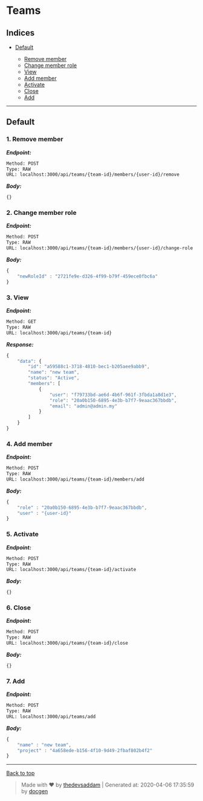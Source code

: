 
# Teams



## Indices

* [Default](#default)

  * [Remove member](#1-remove-member)
  * [Change member role](#2-change-member-role)
  * [View](#3-view)
  * [Add member](#4-add-member)
  * [Activate](#5-activate)
  * [Close](#6-close)
  * [Add](#7-add)


--------


## Default



### 1. Remove member



***Endpoint:***

```bash
Method: POST
Type: RAW
URL: localhost:3000/api/teams/{team-id}/members/{user-id}/remove
```



***Body:***

```js        
{}
```



### 2. Change member role



***Endpoint:***

```bash
Method: POST
Type: RAW
URL: localhost:3000/api/teams/{team-id}/members/{user-id}/change-role
```



***Body:***

```js        
{
	"newRoleId" : "2721fe9e-d326-4f99-b79f-459ece0fbc6a"
}
```



### 3. View



***Endpoint:***

```bash
Method: GET
Type: RAW
URL: localhost:3000/api/teams/{team-id}
```



***Response:***

```js        
{
    "data": {
        "id": "a59588c1-3718-4810-bec1-b205aee9abb9",
        "name": "new team",
        "status": "Active",
        "members": [
            {
                "user": "f79733bd-ae6d-4b6f-961f-3fbda1a8d1e3",
                "role": "20a0b150-6895-4e3b-b7f7-9eaac367bbdb",
                "email": "admin@admin.my"
            }
        ]
    }
}
```



### 4. Add member



***Endpoint:***

```bash
Method: POST
Type: RAW
URL: localhost:3000/api/teams/{team-id}/members/add
```



***Body:***

```js        
{
	"role" : "20a0b150-6895-4e3b-b7f7-9eaac367bbdb",
	"user" : "{user-id}"
}
```



### 5. Activate



***Endpoint:***

```bash
Method: POST
Type: RAW
URL: localhost:3000/api/teams/{team-id}/activate
```



***Body:***

```js        
{}
```



### 6. Close



***Endpoint:***

```bash
Method: POST
Type: RAW
URL: localhost:3000/api/teams/{team-id}/close
```



***Body:***

```js        
{}
```



### 7. Add



***Endpoint:***

```bash
Method: POST
Type: RAW
URL: localhost:3000/api/teams/add
```



***Body:***

```js        
{
	"name" : "new team",
	"project" : "4a658ede-b156-4f10-9d49-2fbaf802b4f2"
}
```



---
[Back to top](#teams)
> Made with &#9829; by [thedevsaddam](https://github.com/thedevsaddam) | Generated at: 2020-04-06 17:35:59 by [docgen](https://github.com/thedevsaddam/docgen)
